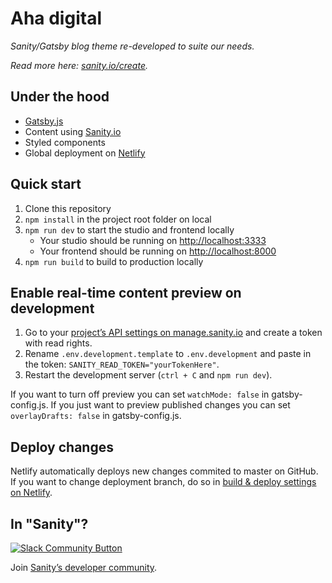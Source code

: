 # Aha digital

_Sanity/Gatsby blog theme re-developed to suite our needs._

_Read more here: [sanity.io/create](https://www.sanity.io/create/?template=sanity-io%2Fsanity-template-gatsby-blog)._

## Under the hood

- [Gatsby.js](https://gatsbyjs.org)
- Content using [Sanity.io](https://www.sanity.io)
- Styled components
- Global deployment on [Netlify](https://netlify.com)

## Quick start

1. Clone this repository
2. `npm install` in the project root folder on local
3. `npm run dev` to start the studio and frontend locally
   - Your studio should be running on [http://localhost:3333](http://localhost:3333)
   - Your frontend should be running on [http://localhost:8000](http://localhost:8000)
4. `npm run build` to build to production locally

## Enable real-time content preview on development

1. Go to your [project’s API settings on manage.sanity.io](https://manage.sanity.io/projects/b3awxv04/settings/api) and create a token with read rights.
2. Rename `.env.development.template` to `.env.development` and paste in the token: `SANITY_READ_TOKEN="yourTokenHere"`.
3. Restart the development server (`ctrl + C` and `npm run dev`).

If you want to turn off preview you can set `watchMode: false` in gatsby-config.js. If you just want to preview published changes you can set `overlayDrafts: false` in gatsby-config.js.

## Deploy changes

Netlify automatically deploys new changes commited to master on GitHub. If you want to change deployment branch, do so in [build & deploy settings on Netlify](https://www.netlify.com/docs/continuous-deployment/#branches-deploys).

## In "Sanity"?

[![Slack Community Button](https://slack.sanity.io/badge.svg)](https://slack.sanity.io/)

Join [Sanity’s developer community](https://slack.sanity.io).
